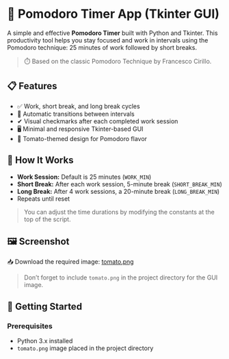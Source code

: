 # 🍅 Pomodoro Timer App (Tkinter GUI)

A simple and effective **Pomodoro Timer** built with Python and Tkinter. This productivity tool helps you stay focused and work in intervals using the Pomodoro technique: 25 minutes of work followed by short breaks.

> ⏱️ Based on the classic Pomodoro Technique by Francesco Cirillo.

## 📋 Features

- ✅ Work, short break, and long break cycles
- 🔁 Automatic transitions between intervals
- ✔ Visual checkmarks after each completed work session
- 🖥️ Minimal and responsive Tkinter-based GUI
- 🍅 Tomato-themed design for Pomodoro flavor

## 🧠 How It Works

- **Work Session:** Default is 25 minutes (`WORK_MIN`)
- **Short Break:** After each work session, 5-minute break (`SHORT_BREAK_MIN`)
- **Long Break:** After 4 work sessions, a 20-minute break (`LONG_BREAK_MIN`)
- Repeats until reset

> You can adjust the time durations by modifying the constants at the top of the script.

## 🖼️ Screenshot

📥 Download the required image: [tomato.png](https://github.com/Bajtii/Python-Course-Projects/raw/main/Pomodoro/tomato.png)


> Don’t forget to include `tomato.png` in the project directory for the GUI image.

## 🚀 Getting Started

### Prerequisites

- Python 3.x installed
- `tomato.png` image placed in the project directory

